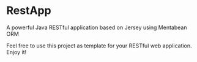 # RestApp
A powerful Java RESTful application based on Jersey using Mentabean ORM

Feel free to use this project as template for your RESTful web application.
Enjoy it!